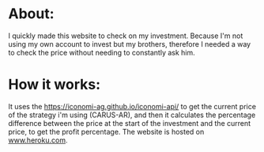 # About:
I quickly made this website to check on my investment. Because I'm not using my own account to invest but my brothers, therefore I needed a way to check the price without needing to constantly ask him.
# How it works:
It uses the https://iconomi-ag.github.io/iconomi-api/ to get the current price of the strategy i'm using (CARUS-AR), and then it calculates the percentage difference between the price at the start of the investment and the current price, to get the profit percentage. 
The website is hosted on www.heroku.com.
